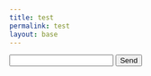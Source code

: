 ```yaml
---
title: test
permalink: test
layout: base
---
```


<form method="post" onsubmit="submitPoll(event); return false">
<input type="text" name="Name" id="Name" value="">
<input type="submit" name="" id="" value="Send">
</form>

